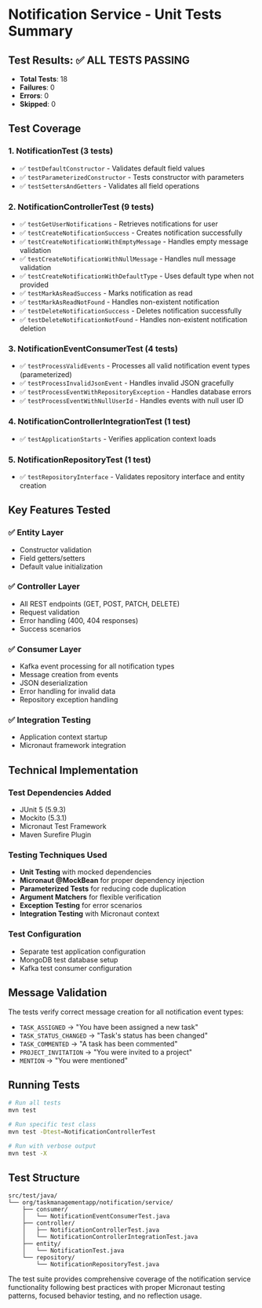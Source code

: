 # Notification Service - Unit Tests Summary

## Test Results: ✅ ALL TESTS PASSING

- **Total Tests**: 18
- **Failures**: 0
- **Errors**: 0
- **Skipped**: 0

## Test Coverage

### 1. **NotificationTest** (3 tests)

- ✅ `testDefaultConstructor` - Validates default field values
- ✅ `testParameterizedConstructor` - Tests constructor with parameters
- ✅ `testSettersAndGetters` - Validates all field operations

### 2. **NotificationControllerTest** (9 tests)

- ✅ `testGetUserNotifications` - Retrieves notifications for user
- ✅ `testCreateNotificationSuccess` - Creates notification successfully
- ✅ `testCreateNotificationWithEmptyMessage` - Handles empty message validation
- ✅ `testCreateNotificationWithNullMessage` - Handles null message validation
- ✅ `testCreateNotificationWithDefaultType` - Uses default type when not provided
- ✅ `testMarkAsReadSuccess` - Marks notification as read
- ✅ `testMarkAsReadNotFound` - Handles non-existent notification
- ✅ `testDeleteNotificationSuccess` - Deletes notification successfully
- ✅ `testDeleteNotificationNotFound` - Handles non-existent notification deletion

### 3. **NotificationEventConsumerTest** (4 tests)

- ✅ `testProcessValidEvents` - Processes all valid notification event types (parameterized)
- ✅ `testProcessInvalidJsonEvent` - Handles invalid JSON gracefully
- ✅ `testProcessEventWithRepositoryException` - Handles database errors
- ✅ `testProcessEventWithNullUserId` - Handles events with null user ID

### 4. **NotificationControllerIntegrationTest** (1 test)

- ✅ `testApplicationStarts` - Verifies application context loads

### 5. **NotificationRepositoryTest** (1 test)

- ✅ `testRepositoryInterface` - Validates repository interface and entity creation

## Key Features Tested

### ✅ **Entity Layer**

- Constructor validation
- Field getters/setters
- Default value initialization

### ✅ **Controller Layer**

- All REST endpoints (GET, POST, PATCH, DELETE)
- Request validation
- Error handling (400, 404 responses)
- Success scenarios

### ✅ **Consumer Layer**

- Kafka event processing for all notification types
- Message creation from events
- JSON deserialization
- Error handling for invalid data
- Repository exception handling

### ✅ **Integration Testing**

- Application context startup
- Micronaut framework integration

## Technical Implementation

### **Test Dependencies Added**

- JUnit 5 (5.9.3)
- Mockito (5.3.1)
- Micronaut Test Framework
- Maven Surefire Plugin

### **Testing Techniques Used**

- **Unit Testing** with mocked dependencies
- **Micronaut @MockBean** for proper dependency injection
- **Parameterized Tests** for reducing code duplication
- **Argument Matchers** for flexible verification
- **Exception Testing** for error scenarios
- **Integration Testing** with Micronaut context

### **Test Configuration**

- Separate test application configuration
- MongoDB test database setup
- Kafka test consumer configuration

## Message Validation

The tests verify correct message creation for all notification event types:

- `TASK_ASSIGNED` → "You have been assigned a new task"
- `TASK_STATUS_CHANGED` → "Task's status has been changed"
- `TASK_COMMENTED` → "A task has been commented"
- `PROJECT_INVITATION` → "You were invited to a project"
- `MENTION` → "You were mentioned"

## Running Tests

```bash
# Run all tests
mvn test

# Run specific test class
mvn test -Dtest=NotificationControllerTest

# Run with verbose output
mvn test -X
```

## Test Structure

```
src/test/java/
└── org/taskmanagementapp/notification/service/
    ├── consumer/
    │   └── NotificationEventConsumerTest.java
    ├── controller/
    │   ├── NotificationControllerTest.java
    │   └── NotificationControllerIntegrationTest.java
    ├── entity/
    │   └── NotificationTest.java
    └── repository/
        └── NotificationRepositoryTest.java
```

The test suite provides comprehensive coverage of the notification service functionality following
best practices with proper Micronaut testing patterns, focused behavior testing, and no reflection usage.